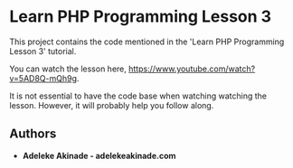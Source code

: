 # Learn PHP Programming Lesson 3

This project contains the code mentioned in the 'Learn PHP Programming Lesson 3' tutorial.

You can watch the lesson here, https://www.youtube.com/watch?v=5AD8Q-mQh9g.

It is not essential to have the code base when watching watching the lesson. However, it will probably help you follow along.

## Authors

* **Adeleke Akinade - adelekeakinade.com** 